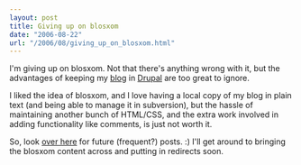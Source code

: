 ```yaml
---
layout: post
title: Giving up on blosxom
date: "2006-08-22"
url: "/2006/08/giving_up_on_blosxom.html"
---
```


I'm giving up on blosxom. Not that there's anything wrong with it, but the advantages of keeping my [blog][1] in [Drupal][2] are too great to ignore.

[1]: http://mojain.com/blogs/michael
[2]: http://drupal.org/

I liked the idea of blosxom, and I love having a local copy of my blog in plain text (and being able to manage it in subversion), but the hassle of maintaining another bunch of HTML/CSS, and the extra work involved in adding functionality like comments, is just not worth it.

So, look [over here][1] for future (frequent?) posts. :) I'll get around to bringing the blosxom content across and putting in redirects soon.
